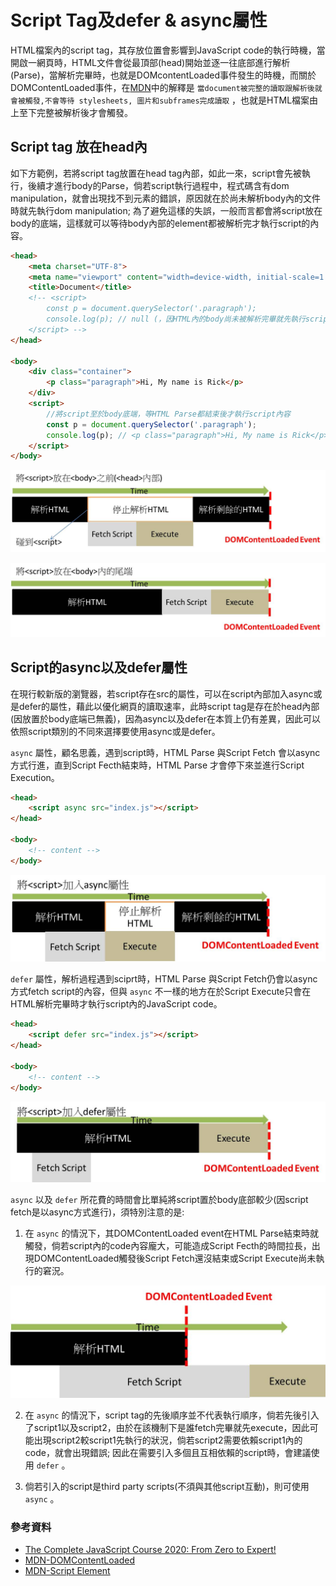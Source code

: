 # Script Tag及defer & async屬性

HTML檔案內的script tag，其存放位置會影響到JavaScript code的執行時機，當開啟一網頁時，HTML文件會從最頂部(head)開始並逐一往底部進行解析(Parse)，當解析完畢時，也就是DOMcontentLoaded事件發生的時機，而關於DOMContentLoaded事件，在[MDN](https://developer.mozilla.org/zh-TW/docs/Web/Events/DOMContentLoaded)中的解釋是 `當document被完整的讀取跟解析後就會被觸發,不會等待 stylesheets, 圖片和subframes完成讀取` ，也就是HTML檔案由上至下完整被解析後才會觸發。

## Script tag 放在head內

如下方範例，若將script tag放置在head tag內部，如此一來，script會先被執行，後續才進行body的Parse，倘若script執行過程中，程式碼含有dom manipulation，就會出現找不到元素的錯誤，原因就在於尚未解析body內的文件時就先執行dom manipulation; 為了避免這樣的失誤，一般而言都會將script放在body的底端，這樣就可以等待body內部的element都被解析完才執行script的內容。

``` html
<head>
    <meta charset="UTF-8">
    <meta name="viewport" content="width=device-width, initial-scale=1.0">
    <title>Document</title>
    <!-- <script>
        const p = document.querySelector('.paragraph');
        console.log(p); // null (，因HTML內的body尚未被解析完畢就先執行script內的code，故找不到p元素)
    </script> -->
</head>

<body>
    <div class="container">
        <p class="paragraph">Hi, My name is Rick</p>
    </div>
    <script>
        //將script至於body底端，等HTML Parse都結束後才執行script內容
        const p = document.querySelector('.paragraph');
        console.log(p); // <p class="paragraph">Hi, My name is Rick</p>
    </script>
</body>
```

![beforebody](https://github.com/ChiuWeiChung/IMGTANK/blob/main/dom/beforebody.jpg?raw=true)

![beforebodyend](https://github.com/ChiuWeiChung/IMGTANK/blob/main/dom/beforebodyend.jpg?raw=true)

## Script的async以及defer屬性

在現行較新版的瀏覽器，若script存在src的屬性，可以在script內部加入async或是defer的屬性，藉此以優化網頁的讀取速率，此時script tag是存在於head內部(因放置於body底端已無義)，因為async以及defer在本質上仍有差異，因此可以依照script類別的不同來選擇要使用async或是defer。

`async` 屬性，顧名思義，遇到script時，HTML Parse 與Script Fetch 會以async方式行進，直到Script Fecth結束時，HTML Parse 才會停下來並進行Script Execution。

``` html
<head>
    <script async src="index.js"></script>
</head>

<body>
    <!-- content -->
</body>
```

![async](https://github.com/ChiuWeiChung/IMGTANK/blob/main/dom/async.jpg?raw=true)

`defer` 屬性，解析過程遇到sciprt時，HTML Parse 與Script Fetch仍會以async方式fetch script的內容，但與 `async` 不一樣的地方在於Script Execute只會在HTML解析完畢時才執行script內的JavaScript code。

``` html
<head>
    <script defer src="index.js"></script>
</head>

<body>
    <!-- content -->
</body>
```

![defer](https://github.com/ChiuWeiChung/IMGTANK/blob/main/dom/defer.jpg?raw=true)

`async` 以及 `defer` 所花費的時間會比單純將script置於body底部較少(因script fetch是以async方式進行)，須特別注意的是:

1. 在 `async` 的情況下，其DOMContentLoaded event在HTML Parse結束時就觸發，倘若script內的code內容龐大，可能造成Script Fecth的時間拉長，出現DOMContentLoaded觸發後Script Fetch還沒結束或Script Execute尚未執行的窘況。 

![ng async](https://github.com/ChiuWeiChung/IMGTANK/blob/main/dom/asyncng.jpg?raw=true)

2. 在 `async` 的情況下，script tag的先後順序並不代表執行順序，倘若先後引入了script1以及script2，由於在該機制下是誰fetch完畢就先execute，因此可能出現script2較script1先執行的狀況，倘若script2需要依賴script1內的code，就會出現錯誤; 因此在需要引入多個且互相依賴的script時，會建議使用 `defer` 。

3. 倘若引入的script是third party scripts(不須與其他script互動)，則可使用 `async` 。

### 參考資料

* [The Complete JavaScript Course 2020: From Zero to Expert!](https://www.udemy.com/course/the-complete-javascript-course/)
* [MDN-DOMContentLoaded](https://developer.mozilla.org/zh-TW/docs/Web/Events/DOMContentLoaded)
* [MDN-Script Element](https://developer.mozilla.org/en-US/docs/Web/HTML/Element/script)
